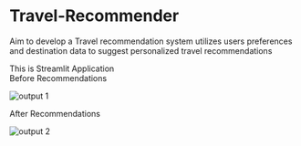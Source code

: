 # Travel-Recommender
Aim to develop a  Travel recommendation system utilizes users preferences and destination data to suggest personalized travel recommendations

This is Streamlit Application<br>
Before Recommendations<br>

![output 1](https://github.com/Venkatmohan07/Travel-Recommender/assets/162453952/d3c338b1-56ef-48df-bab5-d08b828e23e8)

After Recommendations

![output 2](https://github.com/Venkatmohan07/Travel-Recommender/assets/162453952/f1d122ba-65bd-45c1-8859-24673207b4b4)



 
 
